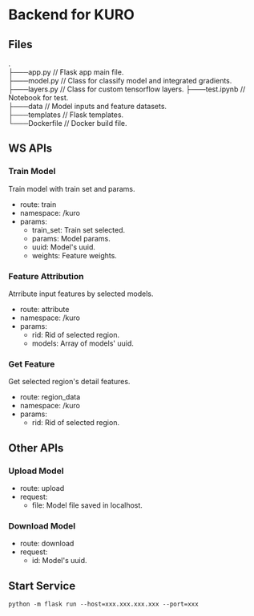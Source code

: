 # Backend for KURO

## Files

.        
├───app.py         // Flask app main file.   
├───model.py      // Class for classify model and integrated gradients.    
├───layers.py     // Class for custom tensorflow layers. 
├───test.ipynb    // Notebook for test.   
├───data          // Model inputs and feature datasets.    
├───templates   //  Flask templates.  
└───Dockerfile     // Docker build file.

## WS APIs

### Train Model
Train model with train set and params.
- route: train
- namespace: /kuro
- params:
    - train_set: Train set selected.
    - params: Model params.
    - uuid: Model's uuid.
    - weights: Feature weights.

### Feature Attribution
Atrribute input features by selected models.
- route: attribute
- namespace: /kuro
- params:
    - rid: Rid of selected region.
    - models: Array of models' uuid.

### Get Feature
Get selected region's detail features.
- route: region_data
- namespace: /kuro
- params:
    - rid: Rid of selected region.

## Other APIs

### Upload Model
- route: upload
- request:
    - file: Model file saved in localhost.

### Download Model
- route: download
- request:
    - id: Model's uuid.

## Start Service
```
python -m flask run --host=xxx.xxx.xxx.xxx --port=xxx
```